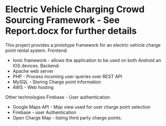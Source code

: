 # Electric Vehicle Charging Crowd Sourcing Framework - See Report.docx for further details

This project provides a prototype framework for an electric vehicle charge point rental system.
Frontend: 
  - Ionic framework - allows the application to be used on both Android an IOS devices.
Backend:
  - Apache web server
  - PHP - Process incoming user queries over REST API
  - MySQL - Storing Charge point information
  - AWS - Web hosting
  
Other technologies Firebase - User authentication.
- Google Maps API - Map view used for user charge point selection
- Firebase - user Authentication
- Open Charge Map - listing third party charge points.


